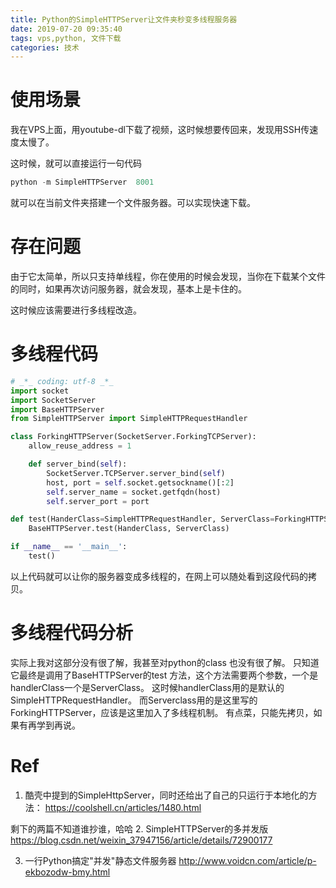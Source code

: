 ```yaml
---
title: Python的SimpleHTTPServer让文件夹秒变多线程服务器
date: 2019-07-20 09:35:40
tags: vps,python, 文件下载
categories: 技术
---
```



# 使用场景

我在VPS上面，用youtube-dl下载了视频，这时候想要传回来，发现用SSH传速度太慢了。

这时候，就可以直接运行一句代码

```python
python -m SimpleHTTPServer  8001
```
就可以在当前文件夹搭建一个文件服务器。可以实现快速下载。

# 存在问题

由于它太简单，所以只支持单线程，你在使用的时候会发现，当你在下载某个文件的同时，如果再次访问服务器，就会发现，基本上是卡住的。

这时候应该需要进行多线程改造。


# 多线程代码

```python
# _*_ coding: utf-8 _*_
import socket
import SocketServer
import BaseHTTPServer
from SimpleHTTPServer import SimpleHTTPRequestHandler

class ForkingHTTPServer(SocketServer.ForkingTCPServer):
    allow_reuse_address = 1

    def server_bind(self):
        SocketServer.TCPServer.server_bind(self)
        host, port = self.socket.getsockname()[:2]
        self.server_name = socket.getfqdn(host)
        self.server_port = port

def test(HanderClass=SimpleHTTPRequestHandler, ServerClass=ForkingHTTPServer):
    BaseHTTPServer.test(HanderClass, ServerClass)

if __name__ == '__main__':
    test()
```

以上代码就可以让你的服务器变成多线程的，在网上可以随处看到这段代码的拷贝。

# 多线程代码分析

实际上我对这部分没有很了解，我甚至对python的class 也没有很了解。
只知道它最终是调用了BaseHTTPServer的test 方法，这个方法需要两个参数，一个是 handlerClass一个是ServerClass。
这时候handlerClass用的是默认的SimpleHTTPRequestHandler。
而Serverclass用的是这里写的ForkingHTTPServer，应该是这里加入了多线程机制。
有点菜，只能先拷贝，如果有再学到再说。


# Ref
1. 酷壳中提到的SimpleHttpServer，同时还给出了自己的只运行于本地化的方法：
https://coolshell.cn/articles/1480.html

剩下的两篇不知道谁抄谁，哈哈
2. SimpleHTTPServer的多并发版
https://blog.csdn.net/weixin_37947156/article/details/72900177

3. 一行Python搞定"并发"静态文件服务器
http://www.voidcn.com/article/p-ekbozodw-bmy.html
